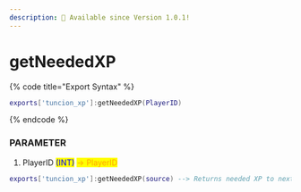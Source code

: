 ```yaml
---
description: 🔧 Available since Version 1.0.1!
---
```


# getNeededXP

{% code title="Export Syntax" %}
```lua
exports['tuncion_xp']:getNeededXP(PlayerID)
```
{% endcode %}

### PARAMETER

1. PlayerID <mark style="color:blue;">(INT)</mark> <mark style="color:orange;">-> PlayerID</mark>

```lua
exports['tuncion_xp']:getNeededXP(source) --> Returns needed XP to next rank e.g. 5XP
```
